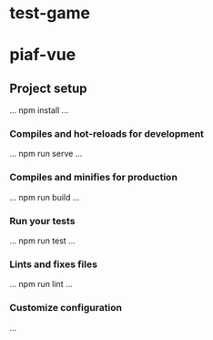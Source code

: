 # test-game
# piaf-vue

## Project setup
...
npm install
...

### Compiles and hot-reloads for development
...
npm run serve
...

### Compiles and minifies for production
...
npm run build
...

### Run your tests
...
npm run test
...

### Lints and fixes files
...
npm run lint
...

### Customize configuration
...
